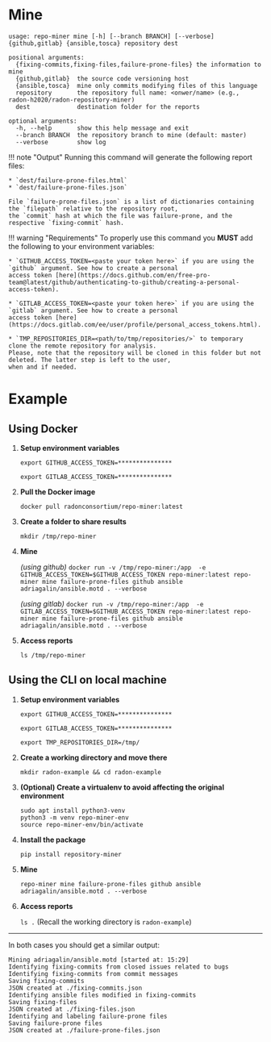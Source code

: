 # Mine

```text
usage: repo-miner mine [-h] [--branch BRANCH] [--verbose] {github,gitlab} {ansible,tosca} repository dest

positional arguments:
  {fixing-commits,fixing-files,failure-prone-files} the information to mine
  {github,gitlab}  the source code versioning host
  {ansible,tosca}  mine only commits modifying files of this language
  repository       the repository full name: <onwer/name> (e.g., radon-h2020/radon-repository-miner) 
  dest             destination folder for the reports

optional arguments:
  -h, --help       show this help message and exit
  --branch BRANCH  the repository branch to mine (default: master)
  --verbose        show log
```

!!! note "Output"
    Running this command will generate the following report files:
    
    * `dest/failure-prone-files.html`
    * `dest/failure-prone-files.json`
    
    File `failure-prone-files.json` is a list of dictionaries containing the `filepath` relative to the repository root,
    the `commit` hash at which the file was failure-prone, and the respective `fixing-commit` hash.

!!! warning "Requirements"
    To properly use this command you **MUST** add the following to your environment variables: 
   
    * `GITHUB_ACCESS_TOKEN=<paste your token here>` if you are using the `github` argument. See how to create a personal 
    access token [here](https://docs.github.com/en/free-pro-team@latest/github/authenticating-to-github/creating-a-personal-access-token).
    
    * `GITLAB_ACCESS_TOKEN=<paste your token here>` if you are using the `gitlab` argument. See how to create a personal 
    access token [here](https://docs.gitlab.com/ee/user/profile/personal_access_tokens.html).
    
    * `TMP_REPOSITORIES_DIR=<path/to/tmp/repositories/>` to temporary clone the remote repository for analysis. 
    Please, note that the repository will be cloned in this folder but not deleted. The latter step is left to the user,
    when and if needed. 
    


# Example

## Using Docker

1. **Setup environment variables**

    `export GITHUB_ACCESS_TOKEN=***************` 
    
    `export GITLAB_ACCESS_TOKEN=***************` 

2. **Pull the Docker image**

    `docker pull radonconsortium/repo-miner:latest`

3. **Create a folder to share results**
    
    `mkdir /tmp/repo-miner`
    
4. **Mine**
    
    *(using github)* `docker run -v /tmp/repo-miner:/app  -e GITHUB_ACCESS_TOKEN=$GITHUB_ACCESS_TOKEN repo-miner:latest repo-miner mine failure-prone-files github ansible adriagalin/ansible.motd . --verbose`
    
    *(using gitlab)* `docker run -v /tmp/repo-miner:/app  -e GITLAB_ACCESS_TOKEN=$GITHUB_ACCESS_TOKEN repo-miner:latest repo-miner mine failure-prone-files github ansible adriagalin/ansible.motd . --verbose`

5. **Access reports**
    
    `ls /tmp/repo-miner`




## Using the CLI on local machine

1. **Setup environment variables**

    `export GITHUB_ACCESS_TOKEN=***************` 
    
    `export GITLAB_ACCESS_TOKEN=***************` 
    
    `export TMP_REPOSITORIES_DIR=/tmp/` 

2. **Create a working directory and move there**
 
    `mkdir radon-example && cd radon-example`

3. **(Optional) Create a virtualenv to avoid affecting the original environment**

    `sudo apt install python3-venv`<br>
    `python3 -m venv repo-miner-env`<br>
    `source repo-miner-env/bin/activate`

4. **Install the package**

    `pip install repository-miner`

5. **Mine**

    `repo-miner mine failure-prone-files github ansible adriagalin/ansible.motd . --verbose`

6. **Access reports**
    
    `ls .` (Recall the working directory is `radon-example`)


---

In both cases you should get a similar output:

```text
Mining adriagalin/ansible.motd [started at: 15:29]
Identifying fixing-commits from closed issues related to bugs
Identifying fixing-commits from commit messages
Saving fixing-commits
JSON created at ./fixing-commits.json
Identifying ansible files modified in fixing-commits
Saving fixing-files
JSON created at ./fixing-files.json
Identifying and labeling failure-prone files
Saving failure-prone files
JSON created at ./failure-prone-files.json
```
